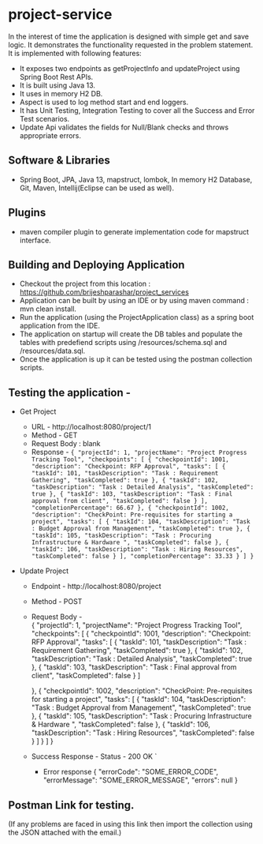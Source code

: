 # project-service
In the interest of time the application is designed with simple get and save logic. It demonstrates the functionality requested in the problem statement. 
It is implemented with following features: 
* It exposes two endpoints as getProjectInfo and updateProject using Spring Boot Rest APIs. 
* It is built using Java 13. 
* It uses in memory H2 DB. 
* Aspect is used to log method start and end loggers. 
* It has Unit Testing, Integration Testing to cover all the Success and Error Test scenarios.  
* Update Api validates the fields for Null/Blank checks and throws appropriate errors.


## Software & Libraries

* Spring Boot, JPA, Java 13, mapstruct, lombok, In memory H2 Database, Git, Maven, Intellij(Eclipse can be used as well). 

    
    
## Plugins

* maven compiler plugin to generate implementation code for mapstruct interface.  

## Building and Deploying Application

* Checkout the project from this location : https://github.com/brijeshparashar/project_services
* Application can be built by using an IDE or by using maven command : mvn clean install.
* Run the application (using the ProjectApplication class) as a spring boot application from the IDE.
* The application on startup will create the DB tables and populate the tables with predefiend scripts using  /resources/schema.sql and /resources/data.sql.   
* Once the application is up it can be tested using the postman collection scripts.

## Testing the application -
* Get Project 
    * URL - http://localhost:8080/project/1
    * Method - GET
    * Request Body : blank
    * Response - 
        `{
		"projectId": 1,
		"projectName": "Project Progress Tracking Tool",
		"checkpoints": [
        {
            "checkpointId": 1001,
            "description": "Checkpoint: RFP Approval",
            "tasks": [
                {
                    "taskId": 101,
                    "taskDescription": "Task : Requirement Gathering",
                    "taskCompleted": true
                },
                {
                    "taskId": 102,
                    "taskDescription": "Task : Detailed Analysis",
                    "taskCompleted": true
                },
                {
                    "taskId": 103,
                    "taskDescription": "Task : Final approval from client",
                    "taskCompleted": false
                }
            ],
            "completionPercentage": 66.67
        },
        {
            "checkpointId": 1002,
            "description": "CheckPoint: Pre-requisites for starting a project",
            "tasks": [
                {
                    "taskId": 104,
                    "taskDescription": "Task : Budget Approval from Management",
                    "taskCompleted": true
                },
                {
                    "taskId": 105,
                    "taskDescription": "Task : Procuring Infrastructure & Hardware ",
                    "taskCompleted": false
                },
                {
                    "taskId": 106,
                    "taskDescription": "Task : Hiring Resources",
                    "taskCompleted": false
                }
            ],
            "completionPercentage": 33.33
        }
    ]
}`
 
* Update Project 
    * Endpoint - http://localhost:8080/project
    * Method - POST
    * Request Body -  
        {
		"projectId": 1,
		"projectName": "Project Progress Tracking Tool",
		"checkpoints": [
        {
            "checkpointId": 1001,
            "description": "Checkpoint: RFP Approval",
            "tasks": [
                {
                    "taskId": 101,
                    "taskDescription": "Task : Requirement Gathering",
                    "taskCompleted": true
                },
                {
                    "taskId": 102,
                    "taskDescription": "Task : Detailed Analysis",
                    "taskCompleted": true
                },
                {
                    "taskId": 103,
                    "taskDescription": "Task : Final approval from client",
                    "taskCompleted": false
                }
            ]
            
        },
        {
            "checkpointId": 1002,
            "description": "CheckPoint: Pre-requisites for starting a project",
            "tasks": [
                {
                    "taskId": 104,
                    "taskDescription": "Task : Budget Approval from Management",
                    "taskCompleted": true
                },
                {
                    "taskId": 105,
                    "taskDescription": "Task : Procuring Infrastructure & Hardware ",
                    "taskCompleted": false
                },
                {
                    "taskId": 106,
                    "taskDescription": "Task : Hiring Resources",
                    "taskCompleted": false
                }
            ]
        }
    ]
}
    * Success Response - 
			Status - 200 OK 
        `
         
         * Error response 
          {
				"errorCode": "SOME_ERROR_CODE",
				"errorMessage": "SOME_ERROR_MESSAGE",
				"errors": null
		  }
		  
		  

## Postman Link for testing.

(If any problems are faced in using this link then import the collection using the JSON attached with the email.) 
